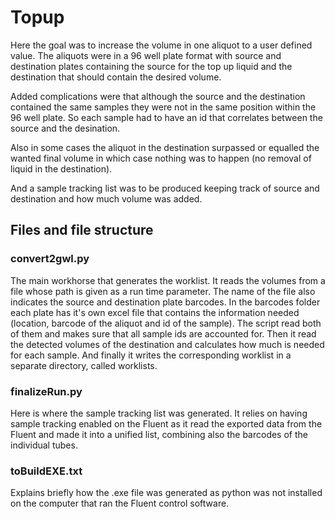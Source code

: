 # Topup

Here the goal was to increase the volume in one aliquot to a user defined value. The aliquots were 
in a 96 well plate format with source and destination plates containing the source for the top
up liquid and the destination that should contain the desired volume.

Added complications were that although the source and the destination contained the same samples
they were not in the same position within the 96 well plate. So each sample had to have an
id that correlates between the source and the desination.

Also in some cases the aliquot in the destination surpassed or equalled the wanted final
volume in which case nothing was to happen (no removal of liquid in the destination).

And a sample tracking list was to be produced keeping track of source and destination 
and how much volume was added.


## Files and file structure

### convert2gwl.py

The main workhorse that generates the worklist. It reads the volumes from a file whose
path is given as a run time parameter. The name of the file also indicates the source 
and destination plate barcodes. In the barcodes folder each plate has it's own excel
file that contains the information needed (location, barcode of the aliquot and id of
the sample). The script read both of them and makes sure that all sample ids are accounted 
for. Then it read the detected volumes of the destination and calculates how much is needed
for each sample. And finally it writes the corresponding worklist in a separate directory,
called worklists.

### finalizeRun.py

Here is where the sample tracking list was generated. It relies on having sample tracking enabled
on the Fluent as it read the exported data from the Fluent and made it into a unified list,
combining also the barcodes of the individual tubes. 

### toBuildEXE.txt

Explains briefly how the .exe file was generated as python was not installed on the computer
that ran the Fluent control software.